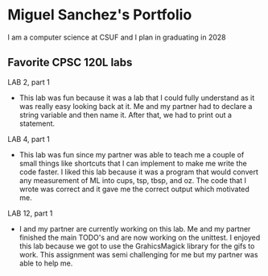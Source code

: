 
# Miguel Sanchez's Portfolio

I am a computer science at CSUF and I plan in graduating in 2028

## Favorite CPSC 120L labs

LAB 2, part 1
* This lab was fun because it was a lab that I could fully understand as it was 
really easy looking back at it. Me and my partner had to declare a string variable 
and then name it. After that, we had to print out a statement. 

LAB 4, part 1
* This lab was fun since my partner was able to teach me a couple of small things 
like shortcuts that I can implement to make me write the code faster.
I liked this lab because it was a program that would convert any measurement of 
ML into cups, tsp, tbsp, and oz. The code that I wrote was correct and it gave me the 
correct output which motivated me.

LAB 12, part 1 
* I and my partner are currently working on this lab. Me and my partner finished 
the main TODO's and are now working on the unittest. I enjoyed this lab because we 
got to use the GrahicsMagick library for the gifs to work. This assignment was semi 
challenging for me but my partner was able to help me.
